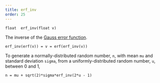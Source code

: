 ```yaml
---
title: erf_inv
order: 25
---
```

`float  erf_inv(float v)`

The inverse of the [Gauss error function](http://en.wikipedia.org/wiki/Error_function).

`erf_inv(erf(v)) = v = erf(erf_inv(v))`

To generate a normally-distributed random number, `n`, with mean `mu` and standard deviation `sigma`,
from a uniformly-distributed random number, `u`, between 0 and 1,

`n = mu + sqrt(2)*sigma*erf_inv(2*u - 1)`
